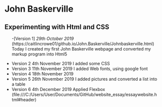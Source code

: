<!DOCTYPE html>
<html lang="en">
<head> 
      <meta charset="utf-8" />
      <meta name="author" content="Caitlin Crowe">
    
</head> 
<body>
    <hearder>
       <h1> John Baskerville </h1>
       <h2>Experimenting with Html and CSS</h2>
<ul>

-[Version 1] 
 *29th October 2019* (https://caitlincrowe01/github.io/John.Baskerville/Johnbaskerville.html)
 Today I created my first John Baskerville webpage and converted my markup program into Html5
   

   <li>Version 2
   4th November 2019
   I added some CSS</li>

   <li>Version 3
   11th November 2019
   I added Web fonts, using google font</li>

   <li>Version 4
   18th November 2019</li>

   <li>Version 5
   26th November 2019
   I added pictures and converted a list into a table</li>

   <li>Version 6
   4th December 2019 
   Applied Flexbox (file:///C:/Users/User/Documents/GitHub/website_essay/essaywebsite.html#header)</li>

</ul>